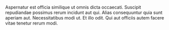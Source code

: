 Aspernatur est officia similique ut omnis dicta occaecati. Suscipit repudiandae possimus rerum incidunt aut qui. Alias consequuntur quia sunt aperiam aut. Necessitatibus modi ut. Et illo odit. Qui aut officiis autem facere vitae tenetur rerum modi.